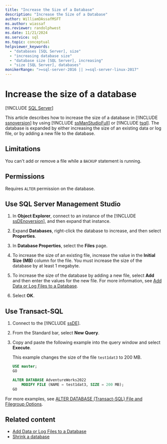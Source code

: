 ```yaml
---
title: "Increase the Size of a Database"
description: "Increase the Size of a Database"
author: WilliamDAssafMSFT
ms.author: wiassaf
ms.reviewer: randolphwest
ms.date: 11/21/2024
ms.service: sql
ms.topic: conceptual
helpviewer_keywords:
  - "databases [SQL Server], size"
  - "increasing database size"
  - "database size [SQL Server], increasing"
  - "size [SQL Server], databases"
monikerRange: ">=sql-server-2016 || >=sql-server-linux-2017"
---
```

# Increase the size of a database

[!INCLUDE [SQL Server](../../includes/applies-to-version/sqlserver.md)]

This article describes how to increase the size of a database in [!INCLUDE [ssnoversion](../../includes/ssnoversion-md.md)] by using [!INCLUDE [ssManStudioFull](../../includes/ssmanstudiofull-md.md)] or [!INCLUDE [tsql](../../includes/tsql-md.md)]. The database is expanded by either increasing the size of an existing data or log file, or by adding a new file to the database.

## Limitations

You can't add or remove a file while a `BACKUP` statement is running.

## Permissions

Requires `ALTER` permission on the database.

<a id="SSMSProcedure"></a>

## Use SQL Server Management Studio

1. In **Object Explorer**, connect to an instance of the [!INCLUDE [ssDEnoversion](../../includes/ssdenoversion-md.md)], and then expand that instance.

1. Expand **Databases**, right-click the database to increase, and then select **Properties**.

1. In **Database Properties**, select the **Files** page.

1. To increase the size of an existing file, increase the value in the **Initial Size (MB)** column for the file. You must increase the size of the database by at least 1 megabyte.

1. To increase the size of the database by adding a new file, select **Add** and then enter the values for the new file. For more information, see [Add Data or Log Files to a Database](add-data-or-log-files-to-a-database.md).

1. Select **OK**.

<a id="TsqlProcedure"></a>

## Use Transact-SQL

1. Connect to the [!INCLUDE [ssDE](../../includes/ssde-md.md)].

1. From the Standard bar, select **New Query**.

1. Copy and paste the following example into the query window and select **Execute**.

   This example changes the size of the file `test1dat3` to 200 MB.

   ```sql
   USE master;
   GO

   ALTER DATABASE AdventureWorks2022
       MODIFY FILE (NAME = test1dat3, SIZE = 200 MB);
   GO
   ```

For more examples, see [ALTER DATABASE (Transact-SQL) File and Filegroup Options](../../t-sql/statements/alter-database-transact-sql-file-and-filegroup-options.md).

## Related content

- [Add Data or Log Files to a Database](add-data-or-log-files-to-a-database.md)
- [Shrink a database](shrink-a-database.md)
